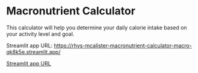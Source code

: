 # Macronutrient Calculator
 
 This calculator will help you determine your daily calorie intake based on your activity level and goal.

 Streamlit app URL: https://rhys-mcalister-macronutrient-calculator-macro-qk8k5e.streamlit.app/ 

[Streamlit app URL](https://rhys-mcalister-macronutrient-calculator-macro-qk8k5e.streamlit.app/)
